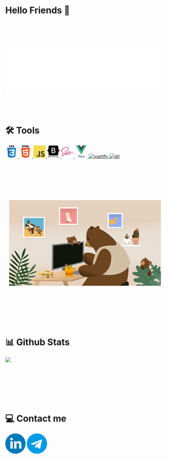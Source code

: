 # Hello Friends 👋

<p align="center">
  <br><br><br><br>
  <img src="My info.gif" alt="myInfo"></img>  
  <br><br><br><br>
</p>

# 🛠 Tools
<p align="left"><a href="https://www.w3schools.com/css/" target="_blank" rel="noreferrer"> <img src="https://raw.githubusercontent.com/devicons/devicon/master/icons/css3/css3-original-wordmark.svg" alt="css3" width="40" height="40"/> </a>  <a href="https://www.w3.org/html/" target="_blank" rel="noreferrer"> <img src="https://raw.githubusercontent.com/devicons/devicon/master/icons/html5/html5-original-wordmark.svg" alt="html5" width="40" height="40"/> </a><a href="https://developer.mozilla.org/en-US/docs/Web/JavaScript" target="_blank" rel="noreferrer"> <img src="https://raw.githubusercontent.com/devicons/devicon/master/icons/javascript/javascript-original.svg" alt="javascript" width="40" height="40"/> </a><a href="https://getbootstrap.com" target="_blank" rel="noreferrer"> <img src="https://raw.githubusercontent.com/devicons/devicon/master/icons/bootstrap/bootstrap-plain-wordmark.svg" alt="bootstrap" width="40" height="40"/> </a>  <a href="https://sass-lang.com" target="_blank" rel="noreferrer"> <img src="https://raw.githubusercontent.com/devicons/devicon/master/icons/sass/sass-original.svg" alt="sass" width="40" height="40"/> </a> <a href="https://vuejs.org/" target="_blank" rel="noreferrer"> <img src="https://raw.githubusercontent.com/devicons/devicon/master/icons/vuejs/vuejs-original-wordmark.svg" alt="vuejs" width="40" height="40"/> </a> <a href="https://vuetifyjs.com/en/" target="_blank" rel="noreferrer"> <img src="https://bestofjs.org/logos/vuetify.svg" alt="vuetify" width="40" height="40"/> </a><a href="https://git-scm.com/" target="_blank" rel="noreferrer"> <img src="https://www.vectorlogo.zone/logos/git-scm/git-scm-icon.svg" alt="git" width="40" height="40"/> </a></p>

<br><br><br>
<br><br><br>

<p align="center">
  <img src="giphy.gif"></img>
</p>

<br><br><br>
<br><br><br>

# 📊 Github Stats
![](https://github-readme-streak-stats.herokuapp.com/?user=mohammadflht&theme=chartreuse-dark&hide_border=false)

<br><br><br>
<br><br><br>

# 💻 Contact me
<a target="_blank" href="https://www.linkedin.com/in/mohammad-flht/" rel="some text"><img src="https://github.com/Mohammadflht/Mohammadflht/blob/master/linkedin_145807.png" alt="Linkedin"/></a>
<a target="_blank" href="https://t.me/Moh_flht" rel="some text"><img src="https://github.com/Mohammadflht/Mohammadflht/blob/master/telegram_2111646.png" alt="Telegram"/></a>
